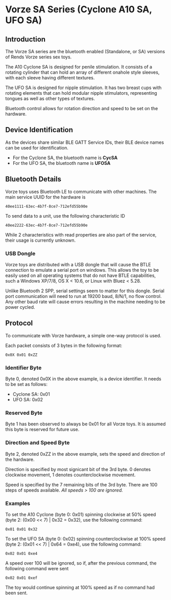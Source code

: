 # Vorze SA Series (Cyclone A10 SA, UFO SA)

## Introduction

The Vorze SA series are the bluetooth enabled (Standalone, or SA)
versions of Rends Vorze series sex toys. 

The A10 Cyclone SA is designed for penile stimulation. It consists of
a rotating cylinder that can hold an array of different onahole style
sleeves, with each sleeve having different textures.

The UFO SA is designed for nipple stimulation. It has two breast cups
with rotating elements that can hold modular nipple stimulators,
representing tongues as well as other types of textures.

Bluetooth control allows for rotation direction and speed to be set on
the hardware.

## Device Identification

As the devices share similar BLE GATT Service IDs, their BLE device
names can be used for identification.

- For the Cyclone SA, the bluetooth name is **CycSA**
- For the UFO SA, the bluetooth name is **UFOSA**

## Bluetooth Details

Vorze toys uses Bluetooth LE to communicate with other machines. The
main service UUID for the hardware is

```
40ee1111-63ec-4b7f-8ce7-712efd55b90e
```

To send data to a unit, use the following characteristic ID

```
40ee2222-63ec-4b7f-8ce7-712efd55b90e
```

While 2 characteristics with read properties are also part of the
service, their usage is currently unknown.

### USB Dongle

Vorze toys are distributed with a USB dongle that will cause the BTLE
connection to emulate a serial port on windows. This allows the toy to
be easily used on all operating systems that do not have BTLE
capabilities, such a Windows XP/7/8, OS X < 10.6, or Linux with Bluez
< 5.28.

Unlike Bluetooth 2 SPP, serial settings seem to matter for this
dongle. Serial port communication will need to run at 19200 baud,
8/N/1, no flow control. Any other baud rate will cause errors
resulting in the machine needing to be power cycled.

## Protocol

To communicate with Vorze hardware, a simple one-way protocol is used.

Each packet consists of 3 bytes in the following format:

```
0x0X 0x01 0xZZ
```

### Identifier Byte

Byte 0, denoted 0x0X in the above example, is a device identifier. It
needs to be set as follows:

- Cyclone SA: 0x01
- UFO SA: 0x02

### Reserved Byte

Byte 1 has been observed to always be 0x01 for all Vorze toys. It is
assumed this byte is reserved for future use.

### Direction and Speed Byte

Byte 2, denoted 0xZZ in the above example, sets the speed and
direction of the hardware.

Direction is specified by most signicant bit of the 3rd byte. 0
denotes clockwise movement, 1 denotes counterclockwise movement.

Speed is specified by the 7 remaining bits of the 3rd byte. There are
100 steps of speeds available. *All speeds > 100 are ignored.*

### Examples

To set the A10 Cyclone (byte 0: 0x01) spinning clockwise at 50% speed
(byte 2: (0x00 << 7) | 0x32 = 0x32), use the following command:

```
0x01 0x01 0x32
```

To set the UFO SA (byte 0: 0x02) spinning counterclockwise at 100%
speed (byte 2: (0x01 << 7) | 0x64 = 0xe4), use the following command:

```
0x02 0x01 0xe4
```

A speed over 100 will be ignored, so if, after the previous command,
the following command were sent

```
0x02 0x01 0xef
```

The toy would continue spinning at 100% speed as if no command had
been sent.
